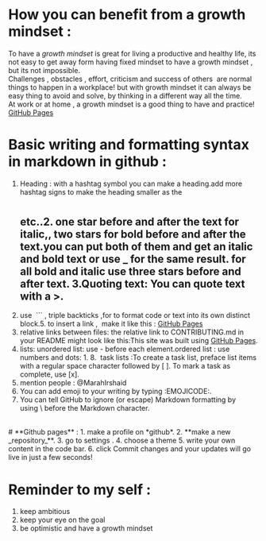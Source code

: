 # **How you can benefit from a growth mindset** :
To have a *growth mindset* is great for living a productive and healthy life, 
its not easy to get away form having fixed mindset to have a growth mindset , but its not impossible. </br>
Challenges , obstacles , effort, criticism and success of others  
are normal things to happen in a workplace! but with growth mindset it can always be easy thing to avoid and solve,
by thinking in a different way all the time. 
</br>
At work or at home , a growth mindset is a good thing to have and practice! </br>
[GitHub Pages](https://tofasakademi.com/wp-content/uploads/2019/06/gr.png)
</br>

# **Basic writing and formatting syntax in markdown in github** :
1. Heading :
with a hashtag symbol you can make a heading.add more hashtag signs to make the heading smaller as the <h1> <h2> etc..2.
one star before and after the text for italic,, two stars for bold before and after the text.you can put both of them and get an italic and bold text or use _ for the same result.
for all bold and italic use three stars before and after text.
3.Quoting text: You can quote text with a >.
4. use  ``` , triple backticks ,for to format code or text into its own distinct block.5. to insert a link ,  make it like this : [GitHub Pages](https://pages.github.com/)
6. relative links between files: the relative link to CONTRIBUTING.md in your README might look like this:This site was built using [GitHub Pages](https://pages.github.com/).
7. lists: unordered list: use - before each element.ordered list : use numbers and dots: 1.
8.  task lists :To create a task list, preface list items with a regular space character followed by [ ]. To mark a task as complete, use [x].
9. mention people : @MarahIrshaid
10. You can add emoji to your writing by typing :EMOJICODE:.
11. You can tell GitHub to ignore (or escape) Markdown formatting by using \ before the Markdown character.
</br>
# **Github pages** :
1. make a profile on *github*.
2. **make a new _repository_**.
3. go to settings .
4. choose a theme
5. write your own content in the code bar.
6. click Commit changes and your updates will go live in just a few seconds!
</br>

# Reminder to my self :
1. keep ambitious 
2. keep your eye on the goal
3. be optimistic and have a growth mindset

